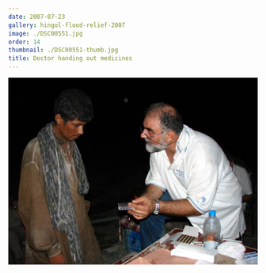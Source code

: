 ```yaml
---
date: 2007-07-23
gallery: hingol-flood-relief-2007
image: ./DSC00551.jpg
order: 14
thumbnail: ./DSC00551-thumb.jpg
title: Doctor handing out medicines
---
```


![Doctor handing out medicines](./DSC00551.jpg)